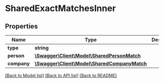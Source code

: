 # SharedExactMatchesInner

## Properties
Name | Type | Description | Notes
------------ | ------------- | ------------- | -------------
**type** | **string** |  | 
**person** | [**\Swagger\Client\Model\SharedPersonMatch**](SharedPersonMatch.md) |  | 
**company** | [**\Swagger\Client\Model\SharedCompanyMatch**](SharedCompanyMatch.md) |  | 

[[Back to Model list]](../README.md#documentation-for-models) [[Back to API list]](../README.md#documentation-for-api-endpoints) [[Back to README]](../README.md)


